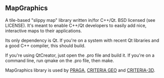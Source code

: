 ## MapGraphics

A tile-based "slippy map" library written in/for C++/Qt. BSD licensed (see LICENSE). 
It's meant to enable C++/Qt developers to easily add nice, interactive maps to their applications.

Its only dependency is Qt. If you're on a system with recent Qt libraries and a good C++ compiler, this should build.

If you're using QtCreator, just open the .pro file and build it. If you're on a command line, run qmake on the .pro file, then make.

MapGraphics library is used by [PRAGA](https://github.com/ARPA-SIMC/PRAGA), [CRITERIA GEO](https://github.com/ARPA-SIMC/CRITERIA1D) 
and [CRITERIA-3D](https://github.com/ARPA-SIMC/CRITERIA3D).
